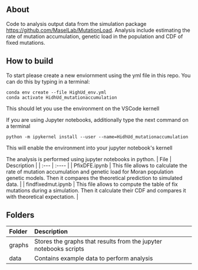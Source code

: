 ## About
Code to analysis output data from the simulation package https://github.com/MaselLab/MutationLoad. Analysis include estimating the rate of mutation accumulation, genetic load in the population and CDF of fixed mutations.

## How to build
To start please create a new enviornment using the yml file in this repo.
You can do this by typing in a terminal:

```
conda env create --file HighUd_env.yml
conda activate HidhUd_mutationaccumulation
```

This should let you use the environment on the VSCode kernell

If you are using Jupyter notebooks, additionally type the next command on a terminal

```
python -m ipykernel install --user --name=HidhUd_mutationaccumulation
```

This will enable the environment into your jupyter notebook's kernell 

The analysis is performed using jupyter notebooks in python.
| File      | Description | 
| :--- | :---- | 
| PfixDFE.ipynb | This file allows to calculate the rate of mutation accumulation and genetic load for Moran population genetic models. Then it compares the theoretical prediction to simulated data. |
| findfixedmut.ipynb | This file allows to compute the table of fix mutations during a simulation. Then it calculate their CDF and compares it with theoretical expectation. |

## Folders

| Folder      | Description | 
| :--- | :---- | 
| graphs | Stores the graphs that results from the jupyter notebooks scripts |
| data | Contains example data to perform analysis |
